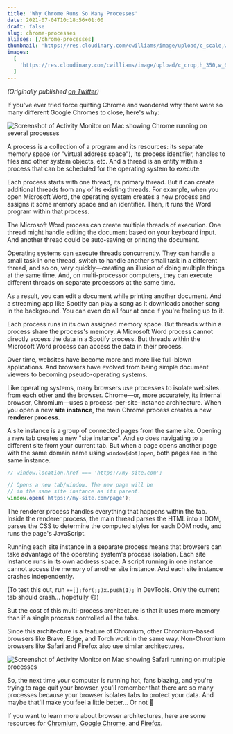 ```yaml
---
title: 'Why Chrome Runs So Many Processes'
date: 2021-07-04T10:18:56+01:00
draft: false
slug: chrome-processes
aliases: [/chrome-processes]
thumbnail: 'https://res.cloudinary.com/cwilliams/image/upload/c_scale,w_300/v1625394129/Blog/E4ubeZxWQAE8JdE.webp'
images:
  [
    'https://res.cloudinary.com/cwilliams/image/upload/c_crop,h_350,w_670,x_0/v1625394129/Blog/E4ubeZxWQAE8JdE.webp',
  ]
---
```


_(Originally published [on Twitter](https://twitter.com/ChidiWilliams__/status/1408401252090798081))_

If you've ever tried force quitting Chrome and wondered why there were so many different Google Chromes to close, here's why:

![Screenshot of Activity Monitor on Mac showing Chrome running on several processes](https://res.cloudinary.com/cwilliams/image/upload/c_scale,w_750/v1625394129/Blog/E4ubeZxWQAE8JdE.webp)

A process is a collection of a program and its resources: its separate memory space (or "virtual address space"), its process identifier, handles to files and other system objects, etc. And a thread is an entity within a process that can be scheduled for the operating system to execute.

Each process starts with one thread, its primary thread. But it can create additional threads from any of its existing threads. For example, when you open Microsoft Word, the operating system creates a new process and assigns it some memory space and an identifier. Then, it runs the Word program within that process.

The Microsoft Word process can create multiple threads of execution. One thread might handle editing the document based on your keyboard input. And another thread could be auto-saving or printing the document.

Operating systems can execute threads concurrently. They can handle a small task in one thread, switch to handle another small task in a different thread, and so on, very quickly—creating an illusion of doing multiple things at the same time. And, on multi-processor computers, they can execute different threads on separate processors at the same time.

As a result, you can edit a document while printing another document. And a streaming app like Spotify can play a song as it downloads another song in the background. You can even do all four at once if you're feeling up to it.

Each process runs in its own assigned memory space. But threads within a process share the process's memory. A Microsoft Word process cannot directly access the data in a Spotify process. But threads within the Microsoft Word process can access the data in their process.

Over time, websites have become more and more like full-blown applications. And browsers have evolved from being simple document viewers to becoming pseudo-operating systems.

Like operating systems, many browsers use processes to isolate websites from each other and the browser. Chrome—or, more accurately, its internal browser, Chromium—uses a process-per-site-instance architecture. When you open a new **site instance**, the main Chrome process creates a new **renderer process**.

A site instance is a group of connected pages from the same site. Opening a new tab creates a new "site instance". And so does navigating to a different site from your current tab. But when a page opens another page with the same domain name using `window[dot]open`, both pages are in the same instance.

```js
// window.location.href === 'https://my-site.com';

// Opens a new tab/window. The new page will be
// in the same site instance as its parent.
window.open('https://my-site.com/page');
```

The renderer process handles everything that happens within the tab. Inside the renderer process, the main thread parses the HTML into a DOM, parses the CSS to determine the computed styles for each DOM node, and runs the page's JavaScript.

Running each site instance in a separate process means that browsers can take advantage of the operating system's process isolation. Each site instance runs in its own address space. A script running in one instance cannot access the memory of another site instance. And each site instance crashes independently.

(To test this out, run `x=[];for(;;)x.push(1);` in DevTools. Only the current tab should crash... hopefully 🙃)

But the cost of this multi-process architecture is that it uses more memory than if a single process controlled all the tabs.

Since this architecture is a feature of Chromium, other Chromium-based browsers like Brave, Edge, and Torch work in the same way. Non-Chromium browsers like Safari and Firefox also use similar architectures.

![Screenshot of Activity Monitor on Mac showing Safari running on multiple processes](https://res.cloudinary.com/cwilliams/image/upload/c_scale,w_750/v1625394255/Blog/E4uiAUpWUAQUGeN.webp)

So, the next time your computer is running hot, fans blazing, and you're trying to rage quit your browser, you'll remember that there are so many processes because your browser isolates tabs to protect your data. And maybe that'll make you feel a little better... Or not 👀

If you want to learn more about browser architectures, here are some resources for [Chromium](https://chromium.org/developers/design-documents/multi-process-architecture), [Google Chrome](https://developers.google.com/web/updates/2018/09/inside-browser-part1), and [Firefox](https://extremetech.com/internet/250930-firefox-54-finally-supports-multithreading-claims-higher-ram-efficiency-chrome).
